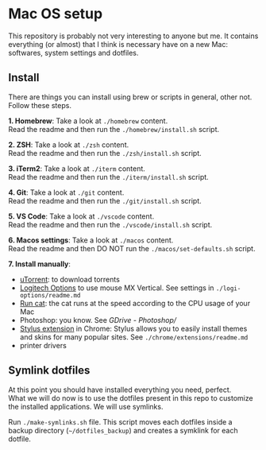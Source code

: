 # Mac OS setup

This repository is probably not very interesting to anyone but me.
It contains everything (or almost) that I think is necessary have on a new Mac: softwares, system settings and dotfiles.

## Install

There are things you can install using brew or scripts in general, other not.
Follow these steps.

**1. Homebrew**: Take a look at `./homebrew` content.\
Read the readme and then run the `./homebrew/install.sh` script.

**2. ZSH**: Take a look at `./zsh` content.\
Read the readme and then run the `./zsh/install.sh` script.

**3. iTerm2**: Take a look at `./iterm` content.\
Read the readme and then run the `./iterm/install.sh` script.

**4. Git**: Take a look at `./git` content.\
Read the readme and then run the `./git/install.sh` script.

**5. VS Code**: Take a look at `./vscode` content.\
Read the readme and then run the `./vscode/install.sh` script.

**6. Macos settings**: Take a look at `./macos` content.\
Read the readme and then DO NOT run the `./macos/set-defaults.sh` script.

**7. Install manually**:

- [uTorrent](https://www.utorrent.com/intl/it/downloads/mac): to download torrents
- [Logitech Options](https://www.logitech.com/it-it/product/options) to use mouse MX Vertical. See settings in `./logi-options/readme.md`
- [Run cat](https://apps.apple.com/us/app/runcat/id1429033973?mt=12): the cat runs at the speed according to the CPU usage of your Mac
- Photoshop: you know. See _GDrive - Photoshop/_
- [Stylus extension](https://chrome.google.com/webstore/detail/stylus/clngdbkpkpeebahjckkjfobafhncgmne?hl=en) in Chrome: Stylus allows you to easily install themes and skins for many popular sites. See `./chrome/extensions/readme.md`
- printer drivers

## Symlink dotfiles

At this point you should have installed everything you need, perfect.\
What we will do now is to use the dotfiles present in this repo to customize the installed applications. We will use symlinks.

Run `./make-symlinks.sh` file.
This script moves each dotfiles inside a backup directory (`~/dotfiles_backup`) and creates a symklink for each dotfile.
